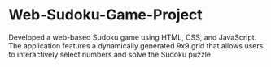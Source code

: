 # Web-Sudoku-Game-Project
Developed a web-based Sudoku game using HTML, CSS, and JavaScript. The application features a dynamically generated 9x9 grid that allows users to interactively select numbers and solve the Sudoku puzzle
